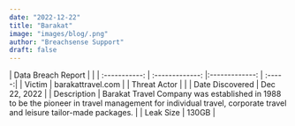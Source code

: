 ```yaml
---
date: "2022-12-22"
title: "Barakat"
image: "images/blog/.png"
author: "Breachsense Support"
draft: false
---
```


| Data Breach Report           |              | 
| :-----------: | :-------------:     |:-------------:    | :-----:|
| Victim      | barakattravel.com      | 
| Threat Actor      |       | 
| Date Discovered      | Dec 22, 2022      | 
| Description      | Barakat Travel Company was established in 1988 to be the pioneer in travel management for individual travel, corporate travel and leisure tailor-made packages.      | 
| Leak Size      | 130GB      | 

